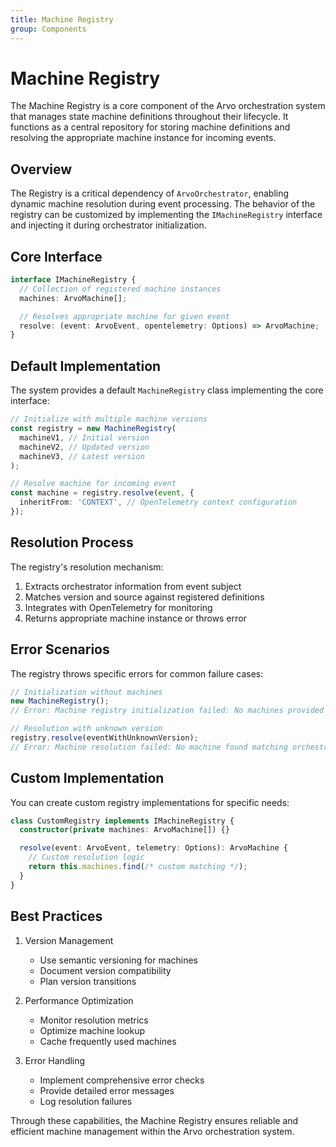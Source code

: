 ```yaml
---
title: Machine Registry
group: Components
---
```


# Machine Registry

The Machine Registry is a core component of the Arvo orchestration system that manages state machine definitions throughout their lifecycle. It functions as a central repository for storing machine definitions and resolving the appropriate machine instance for incoming events.

## Overview

The Registry is a critical dependency of `ArvoOrchestrator`, enabling dynamic machine resolution during event processing. The behavior of the registry can be customized by implementing the `IMachineRegistry` interface and injecting it during orchestrator initialization.

## Core Interface

```typescript
interface IMachineRegistry {
  // Collection of registered machine instances
  machines: ArvoMachine[];

  // Resolves appropriate machine for given event
  resolve: (event: ArvoEvent, opentelemetry: Options) => ArvoMachine;
}
```

## Default Implementation

The system provides a default `MachineRegistry` class implementing the core interface:

```typescript
// Initialize with multiple machine versions
const registry = new MachineRegistry(
  machineV1, // Initial version
  machineV2, // Updated version
  machineV3, // Latest version
);

// Resolve machine for incoming event
const machine = registry.resolve(event, {
  inheritFrom: 'CONTEXT', // OpenTelemetry context configuration
});
```

## Resolution Process

The registry's resolution mechanism:

1. Extracts orchestrator information from event subject
2. Matches version and source against registered definitions
3. Integrates with OpenTelemetry for monitoring
4. Returns appropriate machine instance or throws error

## Error Scenarios

The registry throws specific errors for common failure cases:

```typescript
// Initialization without machines
new MachineRegistry();
// Error: Machine registry initialization failed: No machines provided

// Resolution with unknown version
registry.resolve(eventWithUnknownVersion);
// Error: Machine resolution failed: No machine found matching orchestrator
```

## Custom Implementation

You can create custom registry implementations for specific needs:

```typescript
class CustomRegistry implements IMachineRegistry {
  constructor(private machines: ArvoMachine[]) {}

  resolve(event: ArvoEvent, telemetry: Options): ArvoMachine {
    // Custom resolution logic
    return this.machines.find(/* custom matching */);
  }
}
```

## Best Practices

1. Version Management

   - Use semantic versioning for machines
   - Document version compatibility
   - Plan version transitions

2. Performance Optimization

   - Monitor resolution metrics
   - Optimize machine lookup
   - Cache frequently used machines

3. Error Handling
   - Implement comprehensive error checks
   - Provide detailed error messages
   - Log resolution failures

Through these capabilities, the Machine Registry ensures reliable and efficient machine management within the Arvo orchestration system.
